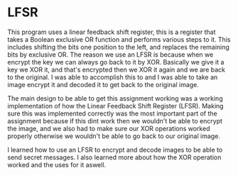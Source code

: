 # LFSR

This program uses a linear feedback shift register, this is a register that takes a Boolean exclusive 
OR function and performs various steps to it. This includes shifting the bits one position to the left, and 
replaces the remaining bits by exclusive OR. The reason we use an LFSR is because when we encrypt 
the key we can always go back to it by XOR. Basically we give it a key we XOR it, and that's 
encrypted then we XOR it again and we are back to the original. I was able to accomplish this to and 
I was able to take an image encrypt it and decoded it to get back to the original image. 

 The main design to be able to get this assignment working was a working implementation of how 
the Linear Feedback Shift Register (LFSR). Making sure this was implemented correctly was the most 
important part of the assignment because if this dint work then we wouldn't be able to encrypt the 
image, and we also had to make sure our XOR operations worked properly otherwise we wouldn't be 
able to go back to our original image. 

I learned how to use an LFSR to encrypt and decode images to be able to send secret messages. I 
also learned more about how the XOR operation worked and the uses for it aswell. 
